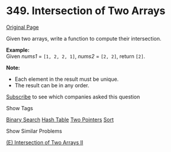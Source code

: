 # 349. Intersection of Two Arrays

[Original Page](https://leetcode.com/problems/intersection-of-two-arrays/)

Given two arrays, write a function to compute their intersection.

**Example:**  
Given _nums1_ = `[1, 2, 2, 1]`, _nums2_ = `[2, 2]`, return `[2]`.

**Note:**  

*   Each element in the result must be unique.
*   The result can be in any order.

<div>

[Subscribe](/subscribe/) to see which companies asked this question

</div>

<div>

<div id="tags" class="btn btn-xs btn-warning">Show Tags</div>

<span class="hidebutton">[Binary Search](/tag/binary-search/) [Hash Table](/tag/hash-table/) [Two Pointers](/tag/two-pointers/) [Sort](/tag/sort/)</span></div>

<div>

<div id="similar" class="btn btn-xs btn-warning">Show Similar Problems</div>

<span class="hidebutton">[(E) Intersection of Two Arrays II](/problems/intersection-of-two-arrays-ii/)</span></div>